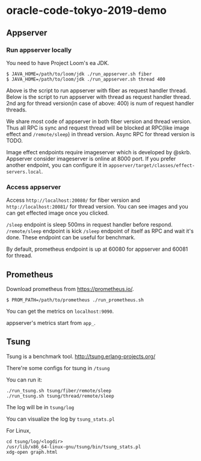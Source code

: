 # oracle-code-tokyo-2019-demo

## Appserver
### Run appserver locally
You need to have Project Loom's ea JDK.

```
$ JAVA_HOME=/path/to/loom/jdk ./run_appserver.sh fiber
$ JAVA_HOME=/path/to/loom/jdk ./run_appserver.sh thread 400
```
Above is the script to run appserver with fiber as request handler thread.
Below is the script to run appserver with thread as request handler thread.
2nd arg for thread version(in case of above: 400) is num of request handler threads.

We share most code of appserver in both fiber version and thread version.
Thus all RPC is sync and request thread will be blocked at RPC(like image effect and `/remote/sleep`) in thread version.
Async RPC for thread version is TODO.

Image effect endpoints require imageserver which is developed by @skrb.
Appserver consider imageserver is online at 8000 port.
If you prefer another endpoint, you can configure it in `appserver/target/classes/effect-servers.local`.

### Access appserver
Access `http://localhost:20080/` for fiber version and `http://localhost:20081/` for thread version.
You can see images and you can get effected image once you clicked.

`/sleep` endpoint is sleep 500ms in request handler before respond.
`/remote/sleep` endpoint is kick `/sleep` endpoint of itself as RPC and wait it's done.
These endpoint can be useful for benchmark.

By default, prometheus endpoint is up at 60080 for appserver and 60081 for thread.

## Prometheus
Download prometheus from https://prometheus.io/.

```
$ PROM_PATH=/path/to/prometheus ./run_prometheus.sh
```

You can get the metrics on `localhost:9090`.

appserver's metrics start from `app_`.

## Tsung
Tsung is a benchmark tool.
http://tsung.erlang-projects.org/

There're some configs for tsung in `/tsung`

You can run it:
```
./run_tsung.sh tsung/fiber/remote/sleep
./run_tsung.sh tsung/thread/remote/sleep
```

The log will be in `tsung/log`

You can visualize the log by `tsung_stats.pl`

For Linux,
```
cd tsung/log/<logdir>
/usr/lib/x86_64-linux-gnu/tsung/bin/tsung_stats.pl
xdg-open graph.html
```

